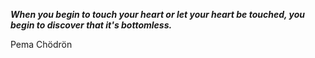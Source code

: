 _**When you begin to touch your heart or let your heart be touched, you begin to discover that it's bottomless.**_

Pema Chödrön